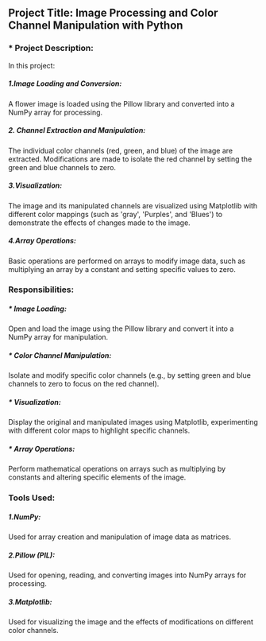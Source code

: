 ## Project Title: Image Processing and Color Channel Manipulation with Python

### * Project Description:
In this project:

##### 1.Image Loading and Conversion:
A flower image is loaded using the Pillow library and converted into a NumPy array for processing.
##### 2. Channel Extraction and Manipulation: 
The individual color channels (red, green, and blue) of the image are extracted. Modifications are made to isolate the red channel by setting the green and 
blue channels to zero.
##### 3.Visualization:
The image and its manipulated channels are visualized using Matplotlib with different color mappings (such as 'gray', 'Purples', and 'Blues') to demonstrate 
the effects of changes made to the image.
##### 4.Array Operations: 
Basic operations are performed on arrays to modify image data, such as multiplying an array by a constant and setting specific values to zero.

### Responsibilities:
##### * Image Loading: 
Open and load the image using the Pillow library and convert it into a NumPy array for manipulation.
##### * Color Channel Manipulation: 
Isolate and modify specific color channels (e.g., by setting green and blue channels to zero to focus on the red channel).
##### * Visualization:
Display the original and manipulated images using Matplotlib, experimenting with different color maps to highlight specific channels.
##### * Array Operations: 
Perform mathematical operations on arrays such as multiplying by constants and altering specific elements of the image.

### Tools Used:
##### 1.NumPy: 
Used for array creation and manipulation of image data as matrices.
##### 2.Pillow (PIL): 
Used for opening, reading, and converting images into NumPy arrays for processing.
##### 3.Matplotlib: 
Used for visualizing the image and the effects of modifications on different color channels.



